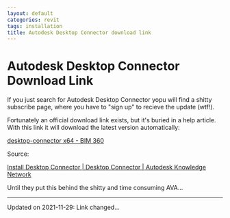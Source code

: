 ```yaml
---
layout: default
categories: revit
tags: installation
title: Autodesk Desktop Connector download link
---
```


# Autodesk Desktop Connector Download Link

If you just search for Autodesk Desktop Connector yopu will find a shitty subscribe page, where you have to "sign up" to recieve the update (wtf!).

Fortunately an official download link exists, but it's buried in a help article. With this link it will download the latest version automatically:

[desktop-connector x64 - BIM 360](https://www.autodesk.com/adsk-connect-64)

Source:

[Install Desktop Connector \| Desktop Connector \| Autodesk Knowledge Network](https://knowledge.autodesk.com/support/desktop-connector/learn-explore/caas/CloudHelp/cloudhelp/ENU/CONNECT/files/Install-and-Update-Desktop/GUID-847CE3FC-B26F-46B8-895E-5D825F4BD540-html.html)

Until they put this behind the shitty and time consuming AVA...

---

Updated on 2021-11-29: Link changed...
